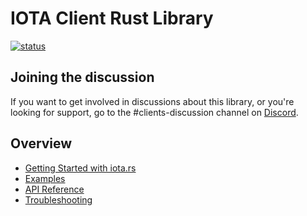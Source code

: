 # IOTA Client Rust Library

[![status](https://img.shields.io/badge/Status-Alpha-yellow.svg)](https://github.com/iotaledger/iota.rs)

## Joining the discussion

If you want to get involved in discussions about this library, or you're looking
for support, go to the #clients-discussion channel on 
[Discord](https://discord.iota.org).

## Overview

- [Getting Started with iota.rs](getting_started.md)
- [Examples](examples.md)
- [API Reference](api_reference.md)
- [Troubleshooting](../../troubleshooting.md)
